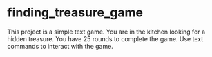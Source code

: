 # finding_treasure_game

This project is a simple text game. 
You are in the kitchen looking for a hidden treasure. 
You have 25 rounds to complete the game. Use text commands to interact with the game.
